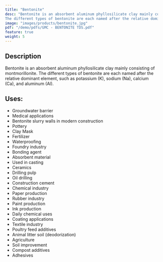 ```yaml
---
title: "Bentonite"
desc: "Bentonite is an absorbent aluminum phyllosilicate clay mainly consisting of montmorillonite.
The different types of bentonite are each named after the relative dominant element, such as potassium (K), sodium (Na), calcium (Ca), and aluminum (Al)."
image: "images/products/bentonite.jpg"
pdf: "/demo/pdfs/GMC - BENTONITE TDS.pdf"
feature: true
weight: 5
---
```

## Description
Bentonite is an absorbent aluminum phyllosilicate clay mainly consisting of montmorillonite. The different types of bentonite are each named after the relative dominant element, such as potassium (K), sodium (Na), calcium (Ca), and aluminum (Al).

## Uses:
- Groundwater barrier
- Medical applications
- Bentonite slurry walls in modern construction
- Pottery
- Clay Mask
- Fertilizer
- Waterproofing
- Foundry industry
- Bonding agent
- Absorbent material
- Used in casting
- Ceramics
- Drilling pulp
- Oil drilling
- Construction cement
- Chemical industry
- Paper production
- Rubber industry
- Paint production
- Ink production
- Daily chemical uses
- Coating applications
- Textile industry
- Poultry feed additives
- Animal litter soil (deodorization)
- Agriculture
- Soil improvement
- Compost additives
- Adhesives
